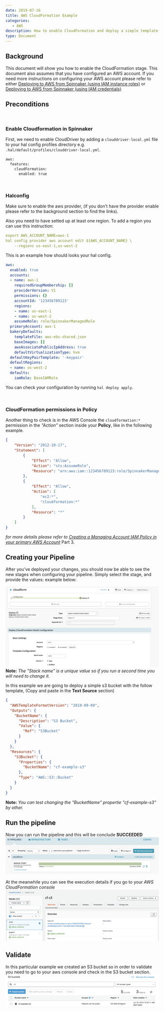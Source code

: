 ```yaml
---
date: 2019-07-16
title: AWS CloudFormation Example
categories:
   - AWS
description: How to enable CloudFormation and deploy a simple template.
type: Document
---
```


## Background

This document will show you how to enable the CloudFormation stage.  This document also assumes that you have configured an AWS account.  If you need more instructions on configuring your AWS account please refer to either [Deploying to AWS from Spinnaker (using IAM instance roles)](https://docs.armory.io/spinnaker-install-admin-guides/add-aws-account-iam/) or [Deploying to AWS from Spinnaker (using IAM credentials)](https://docs.armory.io/spinnaker-install-admin-guides/add-aws-account/) 

## Preconditions
&nbsp;
### Enable Cloudformation in Spinnaker

First, we need to enable CloudDriver by adding a `clouddriver-local.yml` file to your hal config profiles directory e.g. `.hal/default/profiles/clouddriver-local.yml`.
```
aws:
  features:
    cloudFormation:
      enabled: true
```

&nbsp;
### Halconfig 

Make sure to enable the aws provider, (if you don't have the provider enable please refer to the background section to find the links).

Also you need to have setted up at least one region. To add a region you can use this instruction:
```yaml
export AWS_ACCOUNT_NAME=aws-1
hal config provider aws account edit ${AWS_ACCOUNT_NAME} \
    --regions us-east-1,us-west-2
```

This is an example how should looks your hal config.

```yaml
aws:
  enabled: true
  accounts:
  - name: aws-1
    requiredGroupMembership: []
    providerVersion: V1
    permissions: {}
    accountId: '123456789123'
    regions:
    - name: us-east-1
    - name: us-west-2
    assumeRole: role/SpinnakerManagedRole
  primaryAccount: aws-1
  bakeryDefaults:
    templateFile: aws-ebs-shared.json
    baseImages: []
    awsAssociatePublicIpAddress: true
    defaultVirtualizationType: hvm
  defaultKeyPairTemplate: '-keypair'
  defaultRegions:
  - name: us-west-2
  defaults:
    iamRole: BaseIAMRole
```

You can check your configuration by running `hal deploy apply`.

&nbsp;
### CloudFormation permissions in Policy

Another thing to check is in the AWS Console the `cloudformation:*` permission in the *"Action"* section inside your **Policy**, like in the following example. 


```json
{
    "Version": "2012-10-17",
    "Statement": [
        {
            "Effect": "Allow",
            "Action": "sts:AssumeRole",
            "Resource": "arn:aws:iam::123456789123:role/SpinnakerManagedRole"
        },
        {
            "Effect": "Allow",
            "Action": [
                "ec2:*",
                "cloudformation:*"
            ],
            "Resource": "*"
        }
    ]
}
```
_for more details please refer to [Creating a Managing Account IAM Policy in your primary AWS Account](https://docs.armory.io/spinnaker-install-admin-guides/add-aws-account/#iam-user-part-3-creating-a-managing-account-iam-policy-in-your-primary-aws-account)_ Part 3.

## Creating your Pipeline

After you've deployed your changes, you should now be able to see the new stages when configuring your pipeline. 
Simply select the stage, and provide the values: example below: 

![](/images/cloudformation-pipeline1.png)
**Note:** _The "Stack name" is a unique value so if you run a second time you will need to change it._


In this example we are going to deploy a simple s3 bucket with the follow template, (Copy and paste in the **Text Source** section)

```json
{
  "AWSTemplateFormatVersion": "2010-09-09",
  "Outputs": {
    "BucketName": {
      "Description": "S3 Bucket",
      "Value": {
        "Ref": "S3Bucket"
      }
    }
  },
  "Resources": {
    "S3Bucket": {
      "Properties": {
        "BucketName": "cf-example-s3"
      },
      "Type": "AWS::S3::Bucket"
    }
  }
}

```
**Note:** _You can test changing the "BucketName" propertie "cf-example-s3" by other._

## Run the pipeline

Now you can run the pipeline and this will be conclude **SUCCEEDED**
![](/images/cloudformation-success.png)

At the meanwhile you can see the execution details if you go to your *AWS CloudFormation console* 
![](/images/cloudformation-aws-console.png)


## Validate
In this particular example we created an S3 bucket so in order to validate you need to go to your aws console and check in the S3 bucket section.
![](/images/cloudformation-s3.png)
